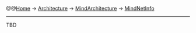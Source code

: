 @@[Home](Home.md) -> [Architecture](Architecture.md) -> [MindArchitecture](MindArchitecture.md) -> [MindNetInfo](MindNetInfo.md)



---


TBD